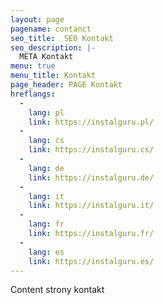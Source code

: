 ```yaml
---
layout: page
pagename: contanct
seo_title:  SEO Kontakt
seo_description: |-
  META Kontakt
menu: true
menu_title: Kontakt
page_header: PAGE Kontakt
hreflangs:
  -
    lang: pl
    link: https://instalguru.pl/
  -
    lang: cs
    link: https://instalguru.cs/
  -
    lang: de
    link: https://instalguru.de/
  -
    lang: it
    link: https://instalguru.it/
  -
    lang: fr
    link: https://instalguru.fr/
  -
    lang: es
    link: https://instalguru.es/
---
```

Content strony kontakt